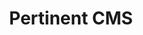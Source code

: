 ---
title: Pertinent CMS
category: web
description: It was with old classmates that we decided to embark on this project to create a lightweight, high-performance and scalable CMS. This project allows me to share my technical knowledge as a developer while continuing to challenge them with complex functionalities. The ultimate goal is to be able to create, without technical knowledge, simple websites with a very high level of customization.
picture: /content/projects/pertinent-cms.jpg
linkText: 'Available on GitLab'
link: https://gitlab.com/Syskin/pertinent-front
icon: /content/projects/gitlab-icon.png
technologies: ['javascript', 'nuxtjs', 'vuejs', 'tailwindcss', 'strapi', 'mongodb']
index: 1
---